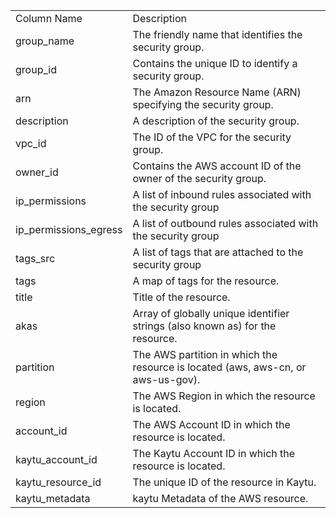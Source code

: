 <table>
	<tr><td>Column Name</td><td>Description</td></tr>
	<tr><td>group_name</td><td>The friendly name that identifies the security group.</td></tr>
	<tr><td>group_id</td><td>Contains the unique ID to identify a security group.</td></tr>
	<tr><td>arn</td><td>The Amazon Resource Name (ARN) specifying the security group.</td></tr>
	<tr><td>description</td><td>A description of the security group.</td></tr>
	<tr><td>vpc_id</td><td>The ID of the VPC for the security group.</td></tr>
	<tr><td>owner_id</td><td>Contains the AWS account ID of the owner of the security group.</td></tr>
	<tr><td>ip_permissions</td><td>A list of inbound rules associated with the security group</td></tr>
	<tr><td>ip_permissions_egress</td><td>A list of outbound rules associated with the security group</td></tr>
	<tr><td>tags_src</td><td>A list of tags that are attached to the security group</td></tr>
	<tr><td>tags</td><td>A map of tags for the resource.</td></tr>
	<tr><td>title</td><td>Title of the resource.</td></tr>
	<tr><td>akas</td><td>Array of globally unique identifier strings (also known as) for the resource.</td></tr>
	<tr><td>partition</td><td>The AWS partition in which the resource is located (aws, aws-cn, or aws-us-gov).</td></tr>
	<tr><td>region</td><td>The AWS Region in which the resource is located.</td></tr>
	<tr><td>account_id</td><td>The AWS Account ID in which the resource is located.</td></tr>
	<tr><td>kaytu_account_id</td><td>The Kaytu Account ID in which the resource is located.</td></tr>
	<tr><td>kaytu_resource_id</td><td>The unique ID of the resource in Kaytu.</td></tr>
	<tr><td>kaytu_metadata</td><td>kaytu Metadata of the AWS resource.</td></tr>
</table>